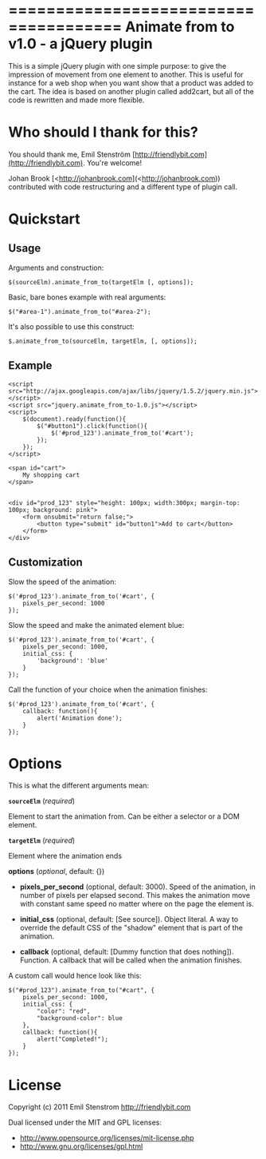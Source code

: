 ======================================
Animate from to v1.0 - a jQuery plugin
======================================

This is a simple jQuery plugin with one simple purpose: to give the impression
of movement from one element to another. This is useful for instance for
a web shop when you want show that a product was added to the cart. The
idea is based on another plugin called add2cart, but all of the code is
rewritten and made more flexible.

Who should I thank for this?
============================

You should thank me, Emil Stenström [http://friendlybit.com](http://friendlybit.com). You're welcome!

Johan Brook [<http://johanbrook.com](<http://johanbrook.com)) contributed with code restructuring and a different type of plugin call.

Quickstart
==========

Usage
------

Arguments and construction:

	$(sourceElm).animate_from_to(targetElm [, options]);

Basic, bare bones example with real arguments:

	$("#area-1").animate_from_to("#area-2");

It's also possible to use this construct:

	$.animate_from_to(sourceElm, targetElm, [, options]);


Example
-------

    <script src="http://ajax.googleapis.com/ajax/libs/jquery/1.5.2/jquery.min.js"></script>
    <script src="jquery.animate_from_to-1.0.js"></script>
    <script>
        $(document).ready(function(){
            $("#button1").click(function(){
                $('#prod_123').animate_from_to('#cart');
            });
        });
    </script>

    <span id="cart">
        My shopping cart
    </span>


    <div id="prod_123" style="height: 100px; width:300px; margin-top: 100px; background: pink">
        <form onsubmit="return false;">
            <button type="submit" id="button1">Add to cart</button>
        </form>
    </div>


Customization
------------

Slow the speed of the animation:

    $('#prod_123').animate_from_to('#cart', {
        pixels_per_second: 1000
    });

Slow the speed and make the animated element blue:

    $('#prod_123').animate_from_to('#cart', {
        pixels_per_second: 1000,
        initial_css: {
            'background': 'blue'
        }
    });

Call the function of your choice when the animation finishes:

    $('#prod_123').animate_from_to('#cart', {
        callback: function(){
			alert('Animation done');
		}
    });

Options
=======

This is what the different arguments mean:

**`sourceElm`** (*required*)

Element to start the animation from. Can be either a selector or a DOM element.

**`targetElm`** (*required*)

Element where the animation ends

**options** (*optional*, default: {})

- **pixels_per_second** (optional, default: 3000).
Speed of the animation, in number of pixels per elapsed second. This makes the
animation move with constant same speed no matter where on the page the
element is.

- **initial_css** (optional, default: [See source]).
Object literal. A way to override the default CSS of the "shadow" element that is part of the
animation.

- **callback** (optional, default: [Dummy function that does nothing]).
Function. A callback that will be called when the animation finishes.


A custom call would hence look like this:

    $("#prod_123").animate_from_to("#cart", {
        pixels_per_second: 1000,
        initial_css: {
            "color": "red",
            "background-color": blue
        },
        callback: function(){
            alert("Completed!");
        }
    });


License
=======

Copyright (c) 2011 Emil Stenstrom <http://friendlybit.com>

Dual licensed under the MIT and GPL licenses:

* http://www.opensource.org/licenses/mit-license.php
* http://www.gnu.org/licenses/gpl.html